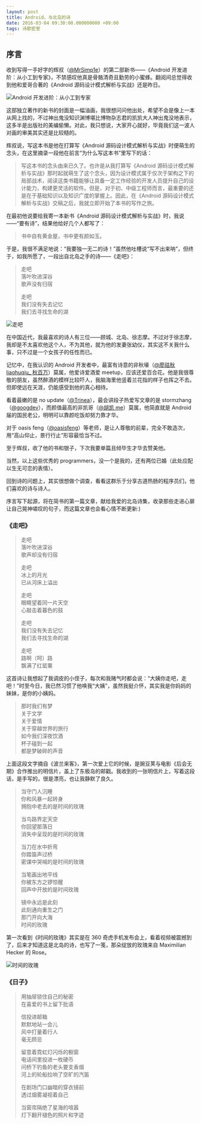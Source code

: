 ```yaml
---
layout: post
title: Android，与北岛的诗
date: 2016-03-04 09:30:00.000000000 +09:00
tags: 诗歌密室
---
```


## 序言

收到写得一手好字的辉叔（[@MrSimp1e](http://weibo.com/mrsimp1e)）的第二部新书——《Android 开发进阶：从小工到专家》，不禁感叹他真是骨骼清奇且勤劳的小蜜蜂。翻阅间总觉得收到他和爱哥合著的《Android 源码设计模式解析与实战》还是昨日。

![Android 开发进阶：从小工到专家](http://img.blog.csdn.net/20160512143320279)

这部独立著作的新书的封面是一幅油画，我很想问问他出处，希望不会是像上一本从网上找的，不过神出鬼没知识渊博堪比博物杂志君的凯凯大人神出鬼没地表示，这多半是出版社的美编偷懒。对此，我只想说，大家开心就好，毕竟我们这一波人对画的审美其实还是比较糙的。

辉叔说，写这本书是他在打算写《Android 源码设计模式解析与实战》时便萌生的念头，在这里摘录一段他在前言“为什么写这本书”里写下的话：

> 写这本书的念头由来已久了。也许是从我打算写《Android 源码设计模式解析与实战》那时起就萌生了这个念头，因为设计模式属于仅次于架构之下的局部战术，阅读这类书籍能够让具备一定工作经验的开发人员提升自己的设计能力，构建更灵活的软件。但是，对于初、中级工程师而言，最重要的还是在于基础知识以及知识广度的掌握上。因此，在《Android 源码设计模式解析与实战》交稿之后，我就立即开始了本书的写作之旅。

在最初他说要给我寄一本新书《Android 源码设计模式解析与实战》时，我说——“要有诗”，结果他给好几个人都写了：

> 书中自有黄金屋，书中更有颜如玉。

于是，我很不满足地说：“我要独一无二的诗！”虽然他吐槽说“写不出来呐”，但终于，如我所愿了，一段出自北岛之手的诗——《走吧》：

> 走吧<br>
> 落叶吹进深谷<br>
> 歌声没有归宿
> 
> 走吧<br>
> 我们没有失去记忆<br>
> 我们去寻找生命的湖

![走吧](http://img.blog.csdn.net/20160512143419295)

在中国近代，我最喜欢的诗人有三位——顾城、北岛、徐志摩。不过对于徐志摩，我却是不太喜欢他这个人，不为其他，就为他的发妻张幼仪，其实这不关我什么事，只不过是一个女孩子的任性而已。

记忆中，在我认识的 Android 开发者中，最富有诗意的非秋壕（[@廖祜秋 liaohuqiu_ 秋百万](http://weibo.com/liaohuqiu)）莫属，他爱诗爱酒爱 meetup，应该还爱百合花。他是我很尊敬的朋友，虽然醉酒的模样比较吓人，我脑海里他竖着兰花指的样子也挥之不去。但即使远在天涯，仍能感受到他的真心相待。

看着最嫩的是 no update（[@Trinea](http://weibo.com/trinea)），最会讲段子热爱写文章的是 stormzhang（[@googdev](http://weibo.com/zhangqi8)），而颜值最高的非凯哥（[@胡凯 me](http://weibo.com/kesenhoo)）莫属，他简直就是 Android 届的国民老公，明明可以靠颜吃饭却努力靠才华。

对于 oasis feng（[@oasisfeng](http://weibo.com/oasisfeng)）等老师，是让人尊敬的前辈，完全不敢造次，用“高山仰止，景行行止”形容最恰当不过。

至于辉叔，收了他的书和银子，下次我要单篇且倾毕生才华去赞美他。

当然，以上这些优秀的 programmers，没一个是我的，还有两位已婚（此处应配以生无可恋的表情）。

回到诗的问题上，其实很想做个调查，看看这群乐于分享古道热肠的程序员们，他们喜欢的诗与诗人。

序言写下起源，将在简书的第一篇文章，献给我爱的北岛诗集，收录那些走进心扉让自己晃神嗟叹的句子，而这篇文章也会看心情不断更新:)

### 《走吧》

> 走吧<br>
> 落叶吹进深谷<br>
> 歌声却没有归宿<br>
> 
> 走吧<br>
> 冰上的月光<br>
> 已从河床上溢出
> 
> 走吧<br>
> 眼睛望着同一片天空<br>
> 心敲击着暮色的鼓
> 
> 走吧<br>
> 我们没有失去记忆<br>
> 我们去寻找生命的湖
> 
> 走吧<br>
> 路啊（呵）路<br>
> 飘满了红罂粟

这首诗让我想起了我调皮的小侄子，每次和我赌气时都会说：“大姨你走吧，走吧！”时至今日，我已然习惯了他唤我“大姨”，虽然我挺介怀，其实我是你妈妈的妹妹，是你的小姨妈。

> 那时我们有梦<br>
> 关于文学<br>
> 关于爱情<br>
> 关于穿越世界的旅行<br>
> 如今我们深夜饮酒<br>
> 杯子碰到一起<br>
> 都是梦破碎的声音<br>

上面这段文字摘自《波兰来客》，第一次爱上它的时候，是豌豆荚与电影《后会无期》合作推出的明信片，盖上了东极岛的邮戳。我收到的一张明信片上，写着这段话，是手写的，很是漂亮，也让我静默了良久。

> 当守门人沉睡<br>
> 你和风暴一起转身<br>
> 拥抱中老去的是时间的玫瑰<br>
> 
> 当鸟路界定天空<br>
> 你回望那落日<br>
> 消失中呈现的是时间的玫瑰
> 
> 当刀在水中折弯<br>
> 你踏笛声过桥<br>
> 密谋中哭喊的是时间的玫瑰
> 
> 当笔画出地平线<br>
> 你被东方之锣惊醒<br>
> 回声中开放的是时间玫瑰
> 
> 镜中永远是此刻<br>
> 此刻通向重生之门<br>
> 那门开向大海<br>
> 时间的玫瑰

第一次看到《时间的玫瑰》其实是在 360 奇虎手机发布会上，看着视频被震撼到了，后来才知道这是北岛的诗，也写了一笺，那朵绽放的玫瑰来自 Maximilian Hecker 的 Rose。

![时间的玫瑰](http://img.blog.csdn.net/20161026173321937)

### 《日子》

> 用抽屉锁住自己的秘密<br>
> 在喜爱的书上留下批语
> 
> 信投进邮箱<br>
> 默默地站一会儿<br>
> 风中打量着行人<br>
> 毫无顾忌
> 
> 留意着霓虹灯闪烁的橱窗<br>
> 电话间里投进一枚硬币<br>
> 问桥下钓鱼的老头要支香烟<br>
> 河上的轮船拉响了空旷的汽笛
> 
> 在剧场门口幽暗的穿衣镜前<br>
> 透过烟雾凝视着自己
> 
> 当窗帘隔绝了星海的喧嚣<br>
> 灯下翻开褪色的照片和字迹